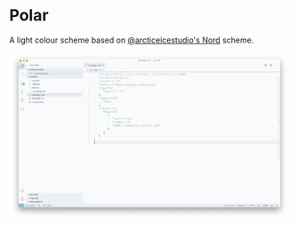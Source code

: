 # Polar
A light colour scheme based on [@arcticeicestudio's Nord](https://github.com/arcticicestudio/nord) scheme.

![vscode](https://github.com/mtyn/polar/blob/master/vscode/vscode2.png?raw=true)
